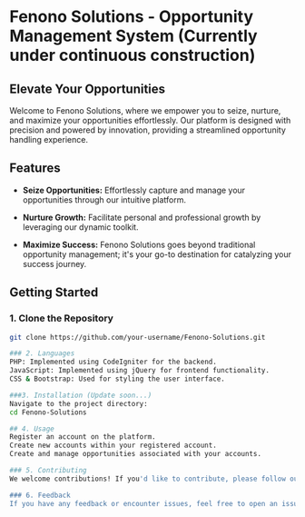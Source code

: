 # Fenono Solutions - Opportunity Management System (Currently under continuous construction)

## Elevate Your Opportunities

Welcome to Fenono Solutions, where we empower you to seize, nurture, and maximize your opportunities effortlessly. Our platform is designed with precision and powered by innovation, providing a streamlined opportunity handling experience.

## Features

- **Seize Opportunities:** Effortlessly capture and manage your opportunities through our intuitive platform.
  
- **Nurture Growth:** Facilitate personal and professional growth by leveraging our dynamic toolkit.

- **Maximize Success:** Fenono Solutions goes beyond traditional opportunity management; it's your go-to destination for catalyzing your success journey.

## Getting Started

### 1. Clone the Repository

```bash
git clone https://github.com/your-username/Fenono-Solutions.git

### 2. Languages
PHP: Implemented using CodeIgniter for the backend.
JavaScript: Implemented using jQuery for frontend functionality.
CSS & Bootstrap: Used for styling the user interface.

###3. Installation (Update soon...)
Navigate to the project directory:
cd Fenono-Solutions

## 4. Usage
Register an account on the platform.
Create new accounts within your registered account.
Create and manage opportunities associated with your accounts.

### 5. Contributing
We welcome contributions! If you'd like to contribute, please follow our Contribution Guidelines.

### 6. Feedback
If you have any feedback or encounter issues, feel free to open an issue.
